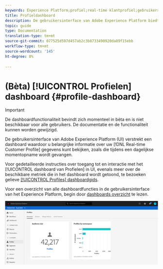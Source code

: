 ```yaml
---
keywords: Experience Platform;profiel;real-time klantprofiel;gebruikersinterface;UI;aanpassing;profiel dashboard;dashboard
title: Profieldashboard
description: De gebruikersinterface van Adobe Experience Platform biedt een dashboard waarmee u belangrijke informatie over uw gegevens van het profiel van de Klant in real time kunt bekijken.
topic: guide
type: Documentation
translation-type: tm+mt
source-git-commit: 077525d597d457ab2c3b8733490920da89f15ebb
workflow-type: tm+mt
source-wordcount: '145'
ht-degree: 0%

---
```



# (Bèta) [!UICONTROL Profielen] dashboard {#profile-dashboard}

>[!IMPORTANT]
>
>De dashboardfunctionaliteit bevindt zich momenteel in bèta en is niet beschikbaar voor alle gebruikers. De documentatie en de functionaliteit kunnen worden gewijzigd.

De gebruikersinterface van Adobe Experience Platform (UI) verstrekt een dashboard waardoor u belangrijke informatie over uw [!DNL Real-time Customer Profile] gegevens kunt bekijken, zoals die tijdens een dagelijkse momentopname wordt gevangen.

Voor gedetailleerde instructies over toegang tot en interactie met het [!UICONTROL dashboard van Profielen] in UI, evenals meer over de beschikbare metriek die in het dashboard wordt getoond, te bezoeken gelieve [[!UICONTROL Profiles] dashboardgids](../../dashboards/guides/profiles.md).

Voor een overzicht van alle dashboardfuncties in de gebruikersinterface van het Experience Platform, begin door [dashboards overzicht](../../dashboards/home.md) te lezen.

![](../images/profile-dashboard/dashboard-overview.png)